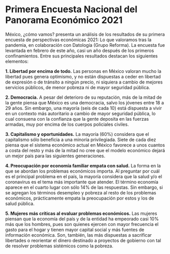 # Primera Encuesta Nacional del Panorama Económico 2021


México, ¿cómo vamos? presenta un análisis de los resultados de su primera encuesta de perspectivas económicas 2021: Lo que valoramos tras la pandemia, en colaboración con Datología (Grupo Reforma). La encuesta fue levantada en febrero de este año, casi un año después de los primeros confinamientos. Entre sus principales resultados destacan los siguientes elementos:

**1. Libertad por encima de todo.** Las personas en México valoran mucho la libertad pues genera optimismo, y no están dispuestas a ceder en libertad de expresión o de tránsito a ningún precio, ni siquiera a cambio de mejores servicios públicos, de menor pobreza ni de mayor seguridad pública.

**2. Democracia.** A pesar del deterioro de su reputación, más de la mitad de la gente piensa que México es una democracia, salvo los jóvenes entre 18 a 29 años. Sin embargo, una mayoría (seis de cada 10) está dispuesta a vivir en un contexto más autoritario a cambio de mayor seguridad pública, lo cual consuena con la confianza que la gente deposita en las fuerzas armadas, muy por encima de los cuerpos policiales civiles.

**3. Capitalismo y oportunidades.** La mayoría (60%) considera que el capitalismo sólo beneficia a una minoría privilegiada. Siete de cada diez piensa que el sistema económico actual en México favorece a unos cuantos a costa del resto y más de la mitad no cree que el modelo económico dejará un mejor país para las siguientes generaciones.

**4. Preocupación por economía familiar empata con salud.** La forma en la que se abordan los problemas económicos importa. Al preguntar por cuál es el principal problema en el país, la mayoría considera que la salud y/o el coronavirus es el tema más importante que atender. El término economía aparece en el cuarto lugar con sólo 14% de las respuestas. Sin embargo, si se agregan los términos desempleo y pobreza al resto de los problemas económicos, prácticamente empata la preocupación por estos y los de salud pública.

**5. Mujeres más críticas al evaluar problemas económicos.** Las mujeres piensan que la economía del país y de la entidad ha empeorado casi 10% más que los hombres, pues son quienes ejercen con mayor frecuencia el gasto para el hogar y tienen mayor capital social y más fuentes de información económica. Son, también, las más dispuestas a sacrificar libertades o reorientar el dinero destinado a proyectos de gobierno con tal de resolver problemas sistémicos como la pobreza.
